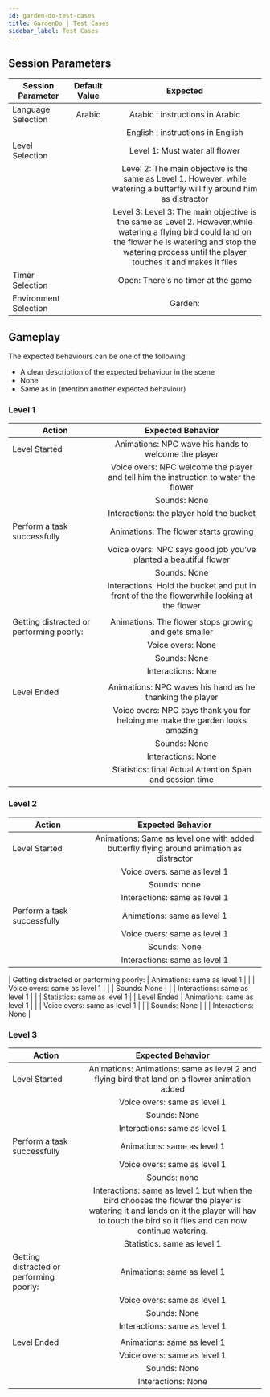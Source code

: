 ```yaml
---
id: garden-do-test-cases
title: GardenDo | Test Cases
sidebar_label: Test Cases
---
```


## Session Parameters

| Session Parameter     	| Default Value 	|          Expected          	|
|-----------------------	|:-------------:	|:--------------------------:	|
| Language Selection    	| Arabic              	|   Arabic : instructions in Arabic                         	|
|    	|             	|   English : instructions in English                         	|
| Level Selection       	|               	| Level 1:  Must water all flower                     |
|                           |                   | Level 2: 	 The main objective is the same as Level 1. However, while watering a butterfly will fly around him as distractor                   |
|                           |                   | Level 3:   Level 3: The main objective is the same as Level 2. However,while watering a flying bird could land on the flower he is watering and stop the watering process until the player touches it and makes it flies         	        |
| Timer Selection       	|               	|     Open: There's no timer at the game                     	|
| Environment Selection 	|               	| Garden:                    	|



## Gameplay

The expected behaviours can be one of the following:
- A clear description of the expected behaviour in the scene
- None
- Same as in (mention another expected behaviour)

### Level 1

| Action                                   	|                                Expected Behavior                                	|
|------------------------------------------	|:----------------------------------------------------------------------:	|
| Level Started                            	| Animations:     NPC wave his hands to welcome the player                                                        	|
|                                       	| Voice overs:     NPC welcome the player and tell him the instruction to water the flower                                                      	|
|                                       	| Sounds:                None                                               	|
|                                       	| Interactions:     the player hold the bucket                                                    	|
| Perform a task successfully              	| Animations: The flower starts growing                                                            	|
|                                       	| Voice overs:   NPC says good job you've planted a beautiful  flower                                                       	|
|                                       	| Sounds:       None                                                        	|
|                                       	| Interactions:  Hold the bucket and put in front of the the flowerwhile looking at the flower                                                         	|
|                                       	|                                                        	|
| Getting distracted or performing poorly: 	| Animations:   The flower stops growing and gets smaller                                                        	|
|                                       	| Voice overs:       None                                            	|
|                                       	| Sounds:               None                                                	|
|                                       	| Interactions:     None                                                      	|
                                          	|
| Level Ended                              	| Animations:   NPC waves his hand as he thanking the player                                               	|
|                                       	| Voice overs:   NPC says thank you for helping me make the garden looks amazing                                                        	|
|                                       	| Sounds:              None                                                 	|
|                                       	| Interactions:       None                                                    	|
|                                       	| Statistics:           final Actual Attention Span and session time                                                	|

### Level 2

| Action                                   	|                                Expected Behavior                                	|
|------------------------------------------	|:----------------------------------------------------------------------:	|
| Level Started                            	| Animations:   Same as level one with added butterfly flying around animation as distractor                                                        	|
|                                       	| Voice overs:             same as level 1                                              	|
|                                       	| Sounds:              none                                                 	|
|                                       	| Interactions:        same as level 1                                                   	|
| Perform a task successfully              	| Animations:        same as level 1                                                     	|
|                                       	| Voice overs:          same as level 1                                                 	|
|                                       	| Sounds:                    None                                           	|
|                                       	| Interactions:             same as level 1                                              	|

| Getting distracted or performing poorly: 	| Animations:              same as level 1                                             	|
|                                       	| Voice overs:                same as level 1                                           	|
|                                       	| Sounds:                     None                                          	|
|                                       	| Interactions:               same as level 1                                            	|
|                                       	| Statistics:                 same as level 1                                          	|
| Level Ended                              	| Animations:                   same as level 1                                        	|
|                                       	| Voice overs:                  same as level 1                                         	|
|                                       	| Sounds:                       None                                        	|
|                                       	| Interactions:                None                                           	|


### Level 3

| Action                                   	|                                Expected Behavior                                	|
|------------------------------------------	|:----------------------------------------------------------------------:	|
| Level Started                            	| Animations:   Animations: same as level 2 and flying bird that land on a flower animation added                                                         	|
|                                       	| Voice overs:      same as level 1                                                     	|
|                                       	| Sounds:          None                                                     	|
|                                       	| Interactions:     same as level 1                                                        	|
| Perform a task successfully              	| Animations:        same as level 1                                                       	|
|                                       	| Voice overs:       same as level 1                                                      	|
|                                       	| Sounds:                  none                                             	|
|                                       	| Interactions:           same as level 1  but when the bird chooses the flower the player is watering it and lands on it the player will hav to touch the bird so it flies and can now continue watering.                                                	|
|                                       	| Statistics:               same as level 1                                              	|
| Getting distracted or performing poorly: 	| Animations:    same as level 1                                                         	|
|                                       	| Voice overs:         same as level 1                                                    	|
|                                       	| Sounds:              None                                                 	|
|                                       	| Interactions:          same as level 1                                                   	|
                                               	|
| Level Ended                              	| Animations:     same as level 1                                                        	|
|                                       	| Voice overs:      same as level 1                                                       	|
|                                       	| Sounds:            None                                                   	|
|                                       	| Interactions:      None                                                     	|

